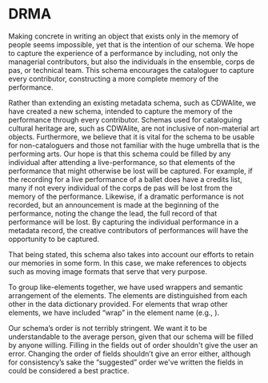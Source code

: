 # DRMA

Making concrete in writing an object that exists only in the memory of people seems impossible, yet that is the intention of our schema. We hope to capture the experience of a performance by including, not only the managerial contributors, but also the individuals in the ensemble, corps de pas, or technical team. This schema encourages the cataloguer to capture every contributor, constructing a more complete memory of the performance.  

Rather than extending an existing metadata schema, such as CDWAlite, we have created a new schema, intended to capture the memory of the performance through every contributor. Schemas used for cataloguing cultural heritage are, such as CDWAlite, are not inclusive of non-material art objects. Furthermore, we believe that it is vital for the schema to be usable for non-cataloguers and those not familiar with the huge umbrella that is the performing arts. Our hope is that this schema could be filled by any individual after attending a live-performance, so that elements of the performance that might otherwise be lost will be captured. For example, if the recording for a live performance of a ballet does have a credits list, many if not every individual of the corps de pas will be lost from the memory of the performance. Likewise, if a dramatic performance is not recorded, but an announcement is made at the beginning of the performance, noting the change the lead, the full record of that performance will be lost. By capturing the individual performance in a metadata record, the creative contributors of performances will have the opportunity to be captured. 

That being stated, this schema also takes into account our efforts to retain our memories in some form.  In this case, we make references to objects such as moving image formats that serve that very purpose.

To group like-elements together, we have used wrappers and semantic arrangement of the elements. The elements are distinguished from each other in the data dictionary provided. For elements that wrap other elements, we have included “wrap” in the element name (e.g., <contributorWrap>). 
  
Our schema’s order is not terribly stringent. We want it to be understandable to the average person, given that our schema will be filled by anyone willing. Filling in the fields out of order shouldn't give the user an error. Changing the order of fields shouldn’t give an error either, although for consistency’s sake the “suggested” order we've written the fields in could be considered a best practice.
